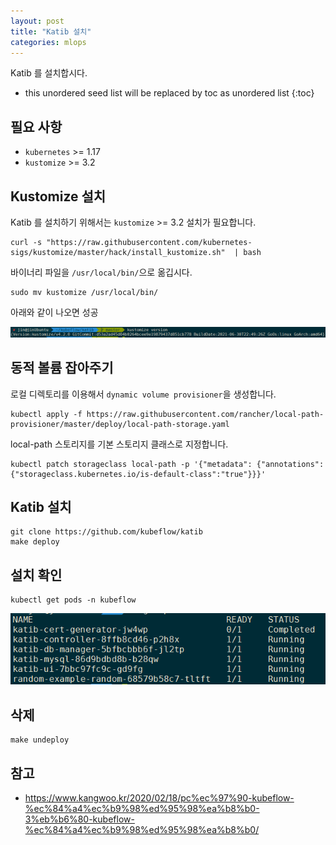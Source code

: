 ```yaml
---
layout: post
title: "Katib 설치"
categories: mlops
---
```


Katib 를 설치합시다.

* this unordered seed list will be replaced by toc as unordered list
{:toc}

## 필요 사항

* `kubernetes` >= 1.17
* `kustomize` >= 3.2

## Kustomize 설치

Katib 를 설치하기 위해서는 `kustomize` >= 3.2 설치가 필요합니다.

```
curl -s "https://raw.githubusercontent.com/kubernetes-sigs/kustomize/master/hack/install_kustomize.sh"  | bash
```

바이너리 파일을 `/usr/local/bin/`으로 옮깁시다.

```
sudo mv kustomize /usr/local/bin/
```

아래와 같이 나오면 성공

![kustomize-install](/assets/img/kustomize.png)

## 동적 볼륨 잡아주기

로컬 디렉토리를 이용해서 `dynamic volume provisioner`을 생성합니다.

```
kubectl apply -f https://raw.githubusercontent.com/rancher/local-path-provisioner/master/deploy/local-path-storage.yaml
```

local-path 스토리지를 기본 스토리지 클래스로 지정합니다.

```
kubectl patch storageclass local-path -p '{"metadata": {"annotations":{"storageclass.kubernetes.io/is-default-class":"true"}}}'
```

## Katib 설치

```
git clone https://github.com/kubeflow/katib
make deploy
```

## 설치 확인

```
kubectl get pods -n kubeflow
```

![katib-install](/assets/img/katib-install.png)

## 삭제

```
make undeploy
```

## 참고

* https://www.kangwoo.kr/2020/02/18/pc%ec%97%90-kubeflow-%ec%84%a4%ec%b9%98%ed%95%98%ea%b8%b0-3%eb%b6%80-kubeflow-%ec%84%a4%ec%b9%98%ed%95%98%ea%b8%b0/